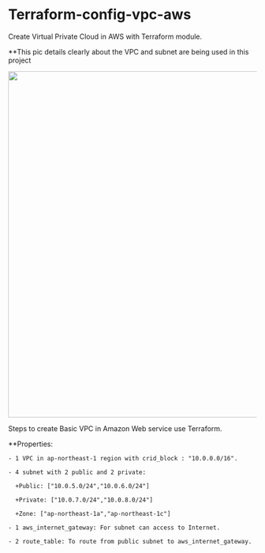 
# Terraform-config-vpc-aws
Create Virtual Private Cloud in AWS with Terraform module.

**This pic details clearly about the VPC and subnet are being used in this project

<img src= "https://github.com/Thanhlam43k4/Terraform-config-vpc-aws/assets/122345050/74c7f868-dc72-47bc-ad63-0c4b45db6419" width = "700"/>  


Steps to create Basic VPC in Amazon Web service use Terraform. 

**Properties:

    - 1 VPC in ap-northeast-1 region with crid_block : "10.0.0.0/16".

    - 4 subnet with 2 public and 2 private:

      +Public: ["10.0.5.0/24","10.0.6.0/24"]

      +Private: ["10.0.7.0/24","10.0.8.0/24"]

      +Zone: ["ap-northeast-1a","ap-northeast-1c"]

    - 1 aws_internet_gateway: For subnet can access to Internet.

    - 2 route_table: To route from public subnet to aws_internet_gateway.

    